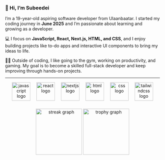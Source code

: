 ### 👋 Hi, I’m Subeedei  

I’m a 19-year-old aspiring software developer from Ulaanbaatar. I started my coding journey in **June 2025** and I’m passionate about learning and growing as a developer.  

💻 I focus on **JavaScript, React, Next.js, HTML, and CSS**, and I enjoy building projects like to-do apps and interactive UI components to bring my ideas to life.  

🏋️‍♂️ Outside of coding, I like going to the gym, working on productivity, and gaming. My goal is to become a skilled full-stack developer and keep improving through hands-on projects.  

---

<div align="center">
  <img src="https://skillicons.dev/icons?i=javascript" height="60" alt="javascript logo"  />
  <img width="12" />
  <img src="https://skillicons.dev/icons?i=react" height="60" alt="react logo"  />
  <img width="12" />
  <img src="https://skillicons.dev/icons?i=nextjs" height="60" alt="nextjs logo"  />
  <img width="12" />
  <img src="https://skillicons.dev/icons?i=html" height="60" alt="html logo"  />
  <img width="12" />
  <img src="https://skillicons.dev/icons?i=css" height="60" alt="css logo"  />
  <img width="12" />
  <img src="https://skillicons.dev/icons?i=tailwind" height="60" alt="tailwindcss logo"  />
</div>

###

<div align="center">
  <img src="https://streak-stats.demolab.com?user=YOUR_GITHUB_USERNAME&locale=en&mode=daily&theme=dracula&hide_border=false&border_radius=5" height="150" alt="streak graph"  />
  <img src="https://github-profile-trophy.vercel.app?username=YOUR_GITHUB_USERNAME&theme=dracula&margin-w=8&margin-h=8&no-bg=false&no-frame=false" height="150" alt="trophy graph"  />
</div>

###


